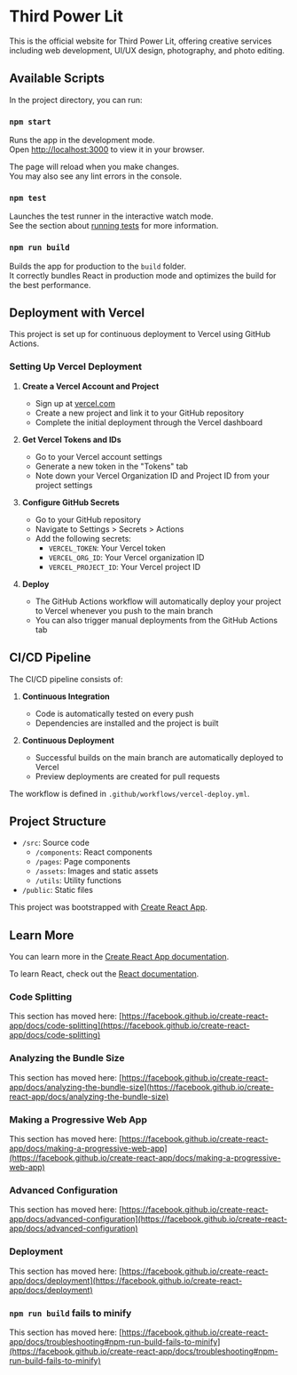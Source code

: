 # Third Power Lit

This is the official website for Third Power Lit, offering creative services including web development, UI/UX design, photography, and photo editing.

## Available Scripts

In the project directory, you can run:

### `npm start`

Runs the app in the development mode.\
Open [http://localhost:3000](http://localhost:3000) to view it in your browser.

The page will reload when you make changes.\
You may also see any lint errors in the console.

### `npm test`

Launches the test runner in the interactive watch mode.\
See the section about [running tests](https://facebook.github.io/create-react-app/docs/running-tests) for more information.

### `npm run build`

Builds the app for production to the `build` folder.\
It correctly bundles React in production mode and optimizes the build for the best performance.

## Deployment with Vercel

This project is set up for continuous deployment to Vercel using GitHub Actions.

### Setting Up Vercel Deployment

1. **Create a Vercel Account and Project**
   - Sign up at [vercel.com](https://vercel.com)
   - Create a new project and link it to your GitHub repository
   - Complete the initial deployment through the Vercel dashboard

2. **Get Vercel Tokens and IDs**
   - Go to your Vercel account settings
   - Generate a new token in the "Tokens" tab
   - Note down your Vercel Organization ID and Project ID from your project settings

3. **Configure GitHub Secrets**
   - Go to your GitHub repository
   - Navigate to Settings > Secrets > Actions
   - Add the following secrets:
     - `VERCEL_TOKEN`: Your Vercel token
     - `VERCEL_ORG_ID`: Your Vercel organization ID
     - `VERCEL_PROJECT_ID`: Your Vercel project ID

4. **Deploy**
   - The GitHub Actions workflow will automatically deploy your project to Vercel whenever you push to the main branch
   - You can also trigger manual deployments from the GitHub Actions tab

## CI/CD Pipeline

The CI/CD pipeline consists of:

1. **Continuous Integration**
   - Code is automatically tested on every push
   - Dependencies are installed and the project is built

2. **Continuous Deployment**
   - Successful builds on the main branch are automatically deployed to Vercel
   - Preview deployments are created for pull requests

The workflow is defined in `.github/workflows/vercel-deploy.yml`.

## Project Structure

- `/src`: Source code
  - `/components`: React components
  - `/pages`: Page components
  - `/assets`: Images and static assets
  - `/utils`: Utility functions
- `/public`: Static files

This project was bootstrapped with [Create React App](https://github.com/facebook/create-react-app).

## Learn More

You can learn more in the [Create React App documentation](https://facebook.github.io/create-react-app/docs/getting-started).

To learn React, check out the [React documentation](https://reactjs.org/).

### Code Splitting

This section has moved here: [https://facebook.github.io/create-react-app/docs/code-splitting](https://facebook.github.io/create-react-app/docs/code-splitting)

### Analyzing the Bundle Size

This section has moved here: [https://facebook.github.io/create-react-app/docs/analyzing-the-bundle-size](https://facebook.github.io/create-react-app/docs/analyzing-the-bundle-size)

### Making a Progressive Web App

This section has moved here: [https://facebook.github.io/create-react-app/docs/making-a-progressive-web-app](https://facebook.github.io/create-react-app/docs/making-a-progressive-web-app)

### Advanced Configuration

This section has moved here: [https://facebook.github.io/create-react-app/docs/advanced-configuration](https://facebook.github.io/create-react-app/docs/advanced-configuration)

### Deployment

This section has moved here: [https://facebook.github.io/create-react-app/docs/deployment](https://facebook.github.io/create-react-app/docs/deployment)

### `npm run build` fails to minify

This section has moved here: [https://facebook.github.io/create-react-app/docs/troubleshooting#npm-run-build-fails-to-minify](https://facebook.github.io/create-react-app/docs/troubleshooting#npm-run-build-fails-to-minify)
